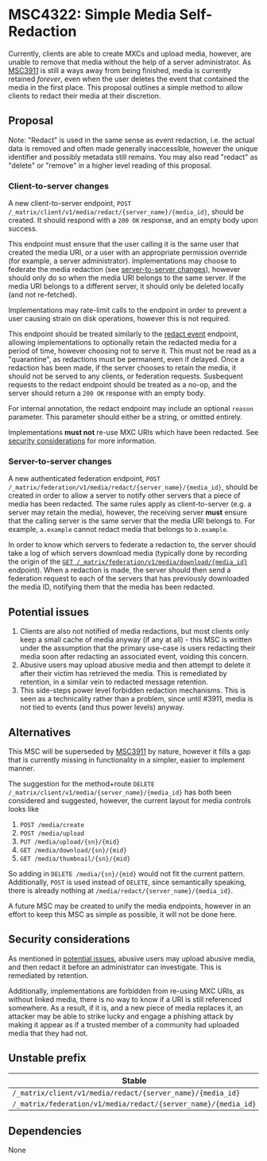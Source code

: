 # MSC4322: Simple Media Self-Redaction

Currently, clients are able to create MXCs and upload media, however, are unable to remove that
media without the help of a server administrator. As [MSC3911][3911] is still a ways away from being
finished, media is currently retained *forever*, even when the user deletes the event that
contained the media in the first place. This proposal outlines a simple method to allow clients
to redact their media at their discretion.

## Proposal

Note: "Redact" is used in the same sense as event redaction, i.e. the actual data is removed
and often made generally inaccessible, however the unique identifier and possibly metadata still
remains. You may also read "redact" as "delete" or "remove" in a higher level reading of this
proposal.

### Client-to-server changes

A new client-to-server endpoint, `POST /_matrix/client/v1/media/redact/{server_name}/{media_id}`,
should be created. It should respond with a `200 OK` response, and an empty body upon success.

This endpoint must ensure that the user calling it is the same user that created the media URI,
or a user with an appropriate permission override (for example, a server administrator).
Implementations may choose to federate the media redaction (see
[server-to-server changes](#server-to-server-changes)), however should only do so when the media
URI belongs to the same server. If the media URI belongs to a different server, it should only
be deleted locally (and not re-fetched).

Implementations may rate-limit calls to the endpoint in order to prevent a user
causing strain on disk operations, however this is not required.

This endpoint should be treated similarly to the [redact event][spec_redact] endpoint, allowing
implementations to optionally retain the redacted media for a period of time, however choosing
not to serve it. This must not be read as a "quarantine", as redactions must be permanent, even
if delayed. Once a redaction has been made, if the server chooses to retain the media, it should
not be served to any clients, or federation requests. Susbequent requests to the redact endpoint
should be treated as a no-op, and the server should return a `200 OK` response
with an empty body.

For internal annotation, the redact endpoint may include an optional `reason` parameter.
This parameter should either be a string, or omitted entirely.

Implementations **must not** re-use MXC URIs which have been redacted.
See [security considerations](#security-considerations) for more information.

### Server-to-server changes

A new authenticated federation endpoint,
`POST /_matrix/federation/v1/media/redact/{server_name}/{media_id}`,
should be created in order to allow a server to notify other servers that a piece of media
has been redacted. The same rules apply as client-to-server (e.g. a server may retain the media),
however, the receiving server **must** ensure that the calling server is the same server
that the media URI belongs to. For example, `a.example` cannot redact media that belongs to
`b.example`.

In order to know which servers to federate a redaction to, the server should take a log of which
servers download media (typically done by recording the origin of
the [`GET /_matrix/federation/v1/media/download/{media_id}`][spec_s2s_download] endpoint).
When a redaction is made, the server should then send a federation request to each of the servers
that has previously downloaded the media ID, notifying them that the media has been redacted.

## Potential issues

1. Clients are also not notified of media redactions, but most clients only keep a small
   cache of media anyway (if any at all) - this MSC is written under the assumption that the
   primary use-case is users redacting their media soon after redacting an associated event,
   voiding this concern.
2. Abusive users may upload abusive media and then attempt to delete it after their victim
   has retrieved the media. This is remediated by retention, in a similar vein to redacted
   message retention.
3. This side-steps power level forbidden redaction mechanisms. This is seen as a
   technicality rather than a problem, since until #3911, media is not tied to events
   (and thus power levels) anyway.

## Alternatives

This MSC will be superseded by [MSC3911][3911] by nature, however it fills a gap that is currently
missing in functionality in a simpler, easier to implement manner.

The suggestion for the method+route `DELETE /_matrix/client/v1/media/{server_name}/{media_id}`
has both been considered and suggested, however, the current layout for media controls looks like

1. `POST /media/create`
2. `POST /media/upload`
3. `PUT /media/upload/{sn}/{mid}`
4. `GET /media/download/{sn}/{mid}`
5. `GET /media/thumbnail/{sn}/{mid}`

So adding in `DELETE /media/{sn}/{mid}` would not fit the current pattern. Additionally,
`POST` is used instead of `DELETE`, since semantically speaking, there is already nothing at
`/media/redact/{server_name}/{media_id}`.

A future MSC may be created to unify the media endpoints, however in an effort to keep this MSC
as simple as possible, it will not be done here.

## Security considerations

As mentioned in [potential issues](#potential-issues), abusive users may upload abusive media,
and then redact it before an administrator can investigate. This is remediated by retention.

Additionally, implementations are forbidden from re-using MXC URIs, as without linked media,
there is no way to know if a URI is still referenced somewhere. As a result, if it is, and a new
piece of media replaces it, an attacker may be able to strike lucky and engage a phishing attack
by making it appear as if a trusted member of a community had uploaded media that they had not.

## Unstable prefix

| Stable | Unstable replacement |
| ------ | -------------------- |
| `/_matrix/client/v1/media/redact/{server_name}/{media_id}` | `/_matrix/client/unstable/uk.timedout.msc4322/media/redact/{server_name}/{media_id}` |
| `/_matrix/federation/v1/media/redact/{server_name}/{media_id}` | `/_matrix/federation/unstable/uk.timedout.msc4322/media/redact/{server_name}/{media_id}` |

## Dependencies

None

<!--        -->

[3911]: https://github.com/matrix-org/matrix-spec-proposals/pull/3911
[spec_redact]: https://spec.matrix.org/v1.15/client-server-api/#put_matrixclientv3roomsroomidredacteventidtxnid
[spec_s2s_download]: https://spec.matrix.org/v1.15/server-server-api/#get_matrixfederationv1mediadownloadmediaid
